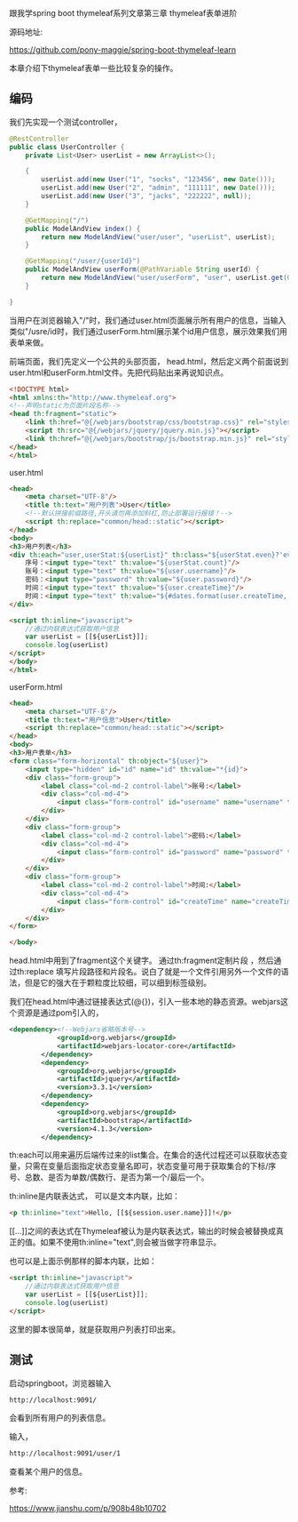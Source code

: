 跟我学spring boot thymeleaf系列文章第三章 thymeleaf表单进阶

源码地址:

https://github.com/pony-maggie/spring-boot-thymeleaf-learn


本章介绍下thymeleaf表单一些比较复杂的操作。

## 编码

我们先实现一个测试controller，

```java
@RestController
public class UserController {
    private List<User> userList = new ArrayList<>();

    {
        userList.add(new User("1", "socks", "123456", new Date()));
        userList.add(new User("2", "admin", "111111", new Date()));
        userList.add(new User("3", "jacks", "222222", null));
    }

    @GetMapping("/")
    public ModelAndView index() {
        return new ModelAndView("user/user", "userList", userList);
    }

    @GetMapping("/user/{userId}")
    public ModelAndView userForm(@PathVariable String userId) {
        return new ModelAndView("user/userForm", "user", userList.get(0));
    }

}
```

当用户在浏览器输入"/"时，我们通过user.html页面展示所有用户的信息，当输入类似"/usre/id时，我们通过userForm.html展示某个id用户信息，展示效果我们用表单来做。

前端页面，我们先定义一个公共的头部页面， head.html，然后定义两个前面说到user.html和userForm.html文件。先把代码贴出来再说知识点。

```html
<!DOCTYPE html>
<html xmlns:th="http://www.thymeleaf.org">
<!--声明static为页面片段名称-->
<head th:fragment="static">
    <link th:href="@{/webjars/bootstrap/css/bootstrap.css}" rel="stylesheet" type="text/css"/>
    <script th:src="@{/webjars/jquery/jquery.min.js}"></script>
    <link th:href="@{/webjars/bootstrap/js/bootstrap.min.js}" rel="stylesheet" type="text/css"/>
</head>
</html>
```

user.html

```html
<head>
    <meta charset="UTF-8"/>
    <title th:text="用户列表">User</title>
    <!--默认拼接前缀路径,开头请勿再添加斜杠,防止部署运行报错！-->
    <script th:replace="common/head::static"></script>
</head>
<body>
<h3>用户列表</h3>
<div th:each="user,userStat:${userList}" th:class="${userStat.even}?'even':'odd'">
    序号：<input type="text" th:value="${userStat.count}"/>
    账号：<input type="text" th:value="${user.username}"/>
    密码：<input type="password" th:value="${user.password}"/>
    时间：<input type="text" th:value="${user.createTime}"/>
    时间：<input type="text" th:value="${#dates.format(user.createTime,'yyyy-MM-dd HH:mm:ss')}"/>
</div>

<script th:inline="javascript">
    //通过内联表达式获取用户信息
    var userList = [[${userList}]];
    console.log(userList)
</script>
</body>
</html>
```

userForm.html

```html
<head>
    <meta charset="UTF-8"/>
    <title th:text="用户信息">User</title>
    <script th:replace="common/head::static"></script>
</head>
<body>
<h3>用户表单</h3>
<form class="form-horizontal" th:object="${user}">
    <input type="hidden" id="id" name="id" th:value="*{id}">
    <div class="form-group">
        <label class="col-md-2 control-label">账号:</label>
        <div class="col-md-4">
            <input class="form-control" id="username" name="username" th:value="*{username}"/>
        </div>
    </div>
    <div class="form-group">
        <label class="col-md-2 control-label">密码:</label>
        <div class="col-md-4">
            <input class="form-control" id="password" name="password" th:value="*{password}" type="password"/>
        </div>
    </div>
    <div class="form-group">
        <label class="col-md-2 control-label">时间:</label>
        <div class="col-md-4">
            <input class="form-control" id="createTime" name="createTime" th:value="*{#dates.format(createTime,'yyyy-MM-dd HH:mm:ss')}" />
        </div>
    </div>
</form>

</body>
```

head.html中用到了fragment这个关键字。 通过th:fragment定制片段 ，然后通过th:replace 填写片段路径和片段名。说白了就是一个文件引用另外一个文件的语法，但是它的强大在于颗粒度比较细，可以细到标签级别。

我们在head.html中通过链接表达式(@{})，引入一些本地的静态资源。webjars这个资源是通过pom引入的，

```xml
<dependency><!--Webjars省略版本号-->
            <groupId>org.webjars</groupId>
            <artifactId>webjars-locator-core</artifactId>
        </dependency>
        <dependency>
            <groupId>org.webjars</groupId>
            <artifactId>jquery</artifactId>
            <version>3.3.1</version>
        </dependency>
        <dependency>
            <groupId>org.webjars</groupId>
            <artifactId>bootstrap</artifactId>
            <version>4.1.3</version>
        </dependency>
```

th:each可以用来遍历后端传过来的list集合。在集合的迭代过程还可以获取状态变量，只需在变量后面指定状态变量名即可，状态变量可用于获取集合的下标/序号、总数、是否为单数/偶数行、是否为第一个/最后一个。

th:inline是内联表达式， 可以是文本内联，比如：

```html
<p th:inline="text">Hello, [[${session.user.name}]]!</p>
```

[[…]]之间的表达式在Thymeleaf被认为是内联表达式，输出的时候会被替换成真正的值。如果不使用th:inline="text",则会被当做字符串显示。

也可以是上面示例那样的脚本内联，比如：

```html
<script th:inline="javascript">
    //通过内联表达式获取用户信息
    var userList = [[${userList}]];
    console.log(userList)
</script>
```

这里的脚本很简单，就是获取用户列表打印出来。


## 测试
 
启动springboot，浏览器输入

```bash
http://localhost:9091/
```

会看到所有用户的列表信息。 

输入，
```bash
http://localhost:9091/user/1
```

查看某个用户的信息。


参考:

https://www.jianshu.com/p/908b48b10702